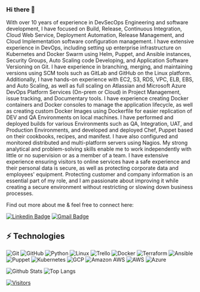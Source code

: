 ### Hi there 👋

<!-- Introduce yourself and give a brief introduction about yourself here.  Also include what tech you're interested in and what you are currently learning -->
With over 10 years of experience in DevSecOps Engineering and software
development, I have focused on Build, Release, Continuous Integration, Cloud Web
Service, Deployment Automation, Release Management, and Cloud
Implementation software configuration management. I have extensive experience
in DevOps, including setting up enterprise infrastructure on Kubernetes and Docker
Swarm using Helm, Puppet, and Ansible instances, Security Groups, Auto Scaling
code Developing, and Application Software Versioning on Git. I have experience in
branching, merging, and maintaining versions using SCM tools such as GitLab and
GitHub on the Linux platform. Additionally, I have hands-on experience with EC2,
S3, RDS, VPC, ELB, EBS, and Auto Scaling, as well as full scaling on Atlassian and
Microsoft Azure DevOps Platform Services (On-prem or Cloud) in Project
Management, issue tracking, and Documentary tools.
I have experience creating Docker containers and Docker consoles to manage the
application lifecycle, as well as creating custom Docker Images using Dockerfile for
easier replication of DEV and QA Environments on local machines. I have
performed and deployed builds for various Environments such as QA, Integration,
UAT, and Production Environments, and developed and deployed Chef, Puppet
based on their cookbooks, recipes, and manifest. I have also configured and
monitored distributed and multi-platform servers using Nagios.
My strong analytical and problem-solving skills enable me to work independently
with little or no supervision or as a member of a team. I have extensive experience
ensuring visitors to online services have a safe experience and their personal data is
secure, as well as protecting corporate data and employees' equipment. Protecting
customer and company information is an essential part of my role, and I am
passionate about improving it while creating a secure environment without
restricting or slowing down business processes.

Find out more about me & feel free to connect here:

<!-- Replace the fields below with the information requested. Remember to remove the encapsulating <> characters. For spaces in names, use %20 (e.g. Broadus%20Palmer) -->

[![Linkedin Badge](https://img.shields.io/badge/-Farshid%20Rahimi-blue?style=flat-square&logo=Linkedin&logoColor=white&link=https://www.linkedin.com/in/farshid-rahimi/)](https://www.linkedin.com/in/farshid-rahimi/)
[![Gmail Badge](https://img.shields.io/badge/-farshidrahimi.ca@gmail.com-c14438?style=flat-square&logo=Gmail&logoColor=white&link=mailto:farshidrahimi.ca@gmail.com)](mailto:farshidrahimi.ca@gmail.com)

## ⚡ Technologies


<!-- Check out the Badges folder for more badges -->

![Git](https://img.shields.io/badge/-Git-black?style=flat-square&logo=git)
![GitHub](https://img.shields.io/badge/-GitHub-181717?style=flat-square&logo=github)
![Python](https://img.shields.io/badge/-Python-black?style=flat-square&logo=Python)
![Linux](https://img.shields.io/badge/Linux-FCC624?style=flat-square&logo=linux&logoColor=black)
![Trello](https://img.shields.io/badge/Trello-%23026AA7.svg?style=flat-square&logo=Trello&logoColor=white)
![Docker](https://img.shields.io/badge/docker-%230db7ed.svg?style=for-the-badge&logo=docker&logoColor=white)
![Terraform](https://img.shields.io/badge/terraform-%235835CC.svg?style=for-the-badge&logo=terraform&logoColor=white)
![Ansible](https://img.shields.io/badge/-Ansible-EE0000?logo=ansible&logoColor=white)
![Puppet](https://img.shields.io/badge/-Puppet-FFAE1A?logo=puppet&logoColor=white)
![Kubernetes](https://img.shields.io/badge/-Kubernetes-326CE5?logo=kubernetes&logoColor=white)
![GCP](https://img.shields.io/badge/-GCP-4285F4?logo=google-cloud&logoColor=white)
![Amazon AWS](https://img.shields.io/badge/Amazon%20AWS-232F3E?style=flat-square&logo=amazon-aws)
![AWS](https://img.shields.io/badge/-AWS-232F3E?logo=amazon-aws&logoColor=white)
![Azure](https://img.shields.io/badge/-Azure-0089D6?logo=microsoft-azure&logoColor=white)

<!-- Replace the fields below with the information requested. Remember to remove the encapsulating <> characters. -->

![Github Stats](https://github-readme-stats.vercel.app/api?username=Falc00n007&count_private=true&show_icons=true&include_all_commits=true)
![Top Langs](https://github-readme-stats.vercel.app/api/top-langs/?username=Falc00n007&hide=TeX&layout=compact)


<!-- [![Visitors](https://api.visitorbadge.io/api/visitors?path=LevelUpInTech%2FLevelUpInTech&label=VISITORS&countColor=%23263759)](https://visitorbadge.io/status?path=LevelUpInTech%2FLevelUpInTech) -->

[![Visitors](https://api.visitorbadge.io/api/visitors?path=https%3A%2F%2Fgithub.com%2FFalc00n007&label=Visitors&countColor=%23263759&style=flat)](https://visitorbadge.io/status?path=Falc00n007)
